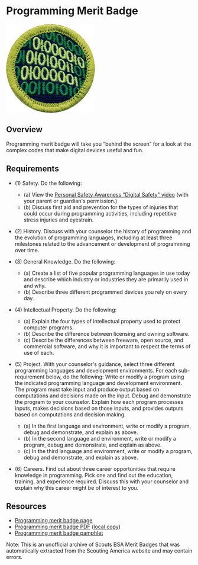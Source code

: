 

# Programming Merit Badge

![Programming Merit Badge](images/programming-merit-badge.jpg)

## Overview



Programming merit badge will take you “behind the screen” for a look at the complex codes that make digital devices useful and fun.

## Requirements

* (1) Safety. Do the following:
    * (a) View the [Personal Safety Awareness "Digital Safety" video](https://www.scouting.org/training/youth-protection/scouts-bsa/) (with your parent or guardian's permission.)
    * (b) Discuss first aid and prevention for the types of injuries that could occur during programming activities, including repetitive stress injuries and eyestrain.


* (2) History. Discuss with your counselor the history of programming and the evolution of programming languages, including at least three milestones related to the advancement or development of programming over time.
* (3) General Knowledge. Do the following:
    * (a) Create a list of five popular programming languages in use today and describe which industry or industries they are primarily used in and why.
    * (b) Describe three different programmed devices you rely on every day.


* (4) Intellectual Property. Do the following:
    * (a) Explain the four types of intellectual property used to protect computer programs.
    * (b) Describe the difference between licensing and owning software.
    * (c) Describe the differences between freeware, open source, and commercial software, and why it is important to respect the terms of use of each.


* (5) Project. With your counselor's guidance, select three different programming languages and development environments.  For each sub-requirement below, do the following: Write or modify a program using the indicated programming language and development environment.  The program must take input and produce output based on computations and decisions made on the input.  Debug and demonstrate the program to your counselor.  Explain how each program processes inputs, makes decisions based on those inputs, and provides outputs based on computations and decision making.
    * (a) In the first language and environment, write or modify a program, debug and demonstrate, and explain as above.
    * (b) In the second language and environment, write or modify a program, debug and demonstrate, and explain as above.
    * (c) In the third language and environment, write or modify a program, debug and demonstrate, and explain as above.


* (6) Careers. Find out about three career opportunities that require knowledge in programming. Pick one and find out the education, training, and experience required. Discuss this with your counselor and explain why this career might be of interest to you.


## Resources

- [Programming merit badge page](https://www.scouting.org/merit-badges/programming/)
- [Programming merit badge PDF](https://filestore.scouting.org/filestore/Merit_Badge_ReqandRes/Pamphlets/Programming_2025.pdf) ([local copy](files/programming-merit-badge.pdf))
- [Programming merit badge pamphlet](https://www.scoutshop.org/bsa-programming-merit-badge-pamphlet-661584.html)

Note: This is an unofficial archive of Scouts BSA Merit Badges that was automatically extracted from the Scouting America website and may contain errors.